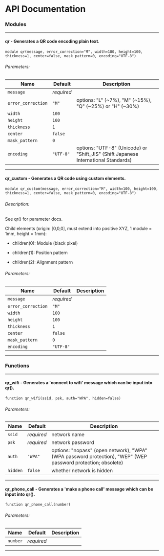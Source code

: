# API Documentation
### Modules
---
#### qr - Generates a QR code encoding plain text.
```scad
module qr(message, error_correction="M", width=100, height=100, thickness=1, center=false, mask_pattern=0, encoding="UTF-8")
```
###### Parameters:
|Name|Default|Description|
|-|-|-|
|`message`|*required*||
|`error_correction`|`"M"`|options: "L" (~7%), "M" (~15%), "Q" (~25%) or "H" (~30%)|
|`width`|`100`||
|`height`|`100`||
|`thickness`|`1`||
|`center`|`false`||
|`mask_pattern`|`0`||
|`encoding`|`"UTF-8"`|options: "UTF-8" (Unicode) or "Shift\_JIS" (Shift Japanese International Standards)|
---
#### qr\_custom - Generates a QR code using custom elements.
```scad
module qr_custom(message, error_correction="M", width=100, height=100, thickness=1, center=false, mask_pattern=0, encoding="UTF-8")
```
###### Description:
See qr() for parameter docs.

Child elements (origin: [0,0,0], must extend into positive XYZ, 1 module = 1mm, height = 1mm):

- children(0): Module (black pixel)

- children(1): Position pattern

- children(2): Alignment pattern

###### Parameters:
|Name|Default|Description|
|-|-|-|
|`message`|*required*||
|`error_correction`|`"M"`||
|`width`|`100`||
|`height`|`100`||
|`thickness`|`1`||
|`center`|`false`||
|`mask_pattern`|`0`||
|`encoding`|`"UTF-8"`||
---
### Functions
---
#### qr\_wifi - Generates a 'connect to wifi' message which can be input into qr().
```scad
function qr_wifi(ssid, psk, auth="WPA", hidden=false)
```
###### Parameters:
|Name|Default|Description|
|-|-|-|
|`ssid`|*required*|network name|
|`psk`|*required*|network password|
|`auth`|`"WPA"`|options: "nopass" (open network), "WPA" (WPA password protection), "WEP" (WEP password protection; obsolete)|
|`hidden`|`false`|whether network is hidden|
---
#### qr\_phone\_call - Generates a 'make a phone call' message which can be input into qr().
```scad
function qr_phone_call(number)
```
###### Parameters:
|Name|Default|Description|
|-|-|-|
|`number`|*required*||
---
